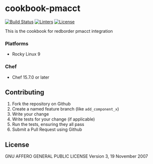 # cookbook-pmacct
[![Build Status][build-shield]][build-url]
[![Linters][linters-shield]][linters-url]
[![License][license-shield]][license-url]

<!-- Badges -->
[build-shield]: https://github.com/redBorder/cookbook-pmacct/actions/workflows/rpm.yml/badge.svg?branch=master
[build-url]: https://github.com/redBorder/cookbook-pmacct/actions/workflows/rpm.yml?query=branch%3Amaster
[linters-shield]: https://github.com/redBorder/cookbook-pmacct/actions/workflows/lint.yml/badge.svg?event=push
[linters-url]: https://github.com/redBorder/cookbook-pmacct/actions/workflows/lint.yml
[license-shield]: https://img.shields.io/badge/license-AGPLv3-blue.svg
[license-url]: https://github.com/cookbook-pmacct/blob/HEAD/LICENSE

This is the cookbook for redborder pmacct integration

### Platforms

- Rocky Linux 9

### Chef

- Chef 15.7.0 or later

## Contributing

1. Fork the repository on Github
2. Create a named feature branch (like `add_component_x`)
3. Write your change
4. Write tests for your change (if applicable)
5. Run the tests, ensuring they all pass
6. Submit a Pull Request using Github

## License

GNU AFFERO GENERAL PUBLIC LICENSE Version 3, 19 November 2007
